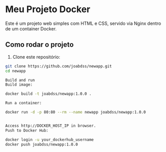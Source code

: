 # Meu Projeto Docker

Este é um projeto web simples com HTML e CSS, servido via Nginx dentro de um container Docker.

## Como rodar o projeto

1. Clone este repositório:
```sh
git clone https://github.com/joabdss/newapp.git
cd newapp

Build and run
Build image:

docker build -t joabdss/newapp:1.0.0 .

Run a container:

docker run -d -p 80:80 --rm --name newapp joabdss/newapp:1.0.0


Access http://DOCKER_HOST_IP in browser.
Push to Docker Hub:

docker login -u your_dockerhub_username
docker push joabdss/newapp:1.0.0
```